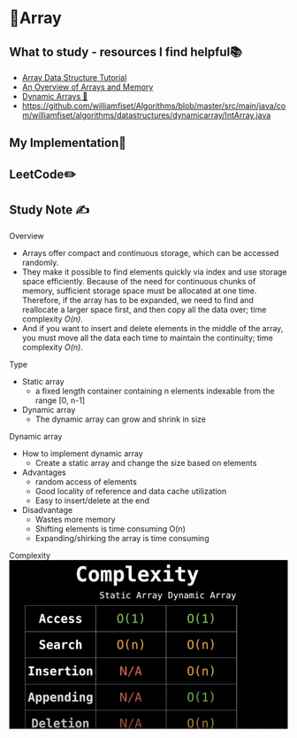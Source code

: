 # 🔢Array

## What to study - resources I find helpful📚

- [Array Data Structure Tutorial](https://www.youtube.com/watch?v=B2KusJcbVIg&list=PLzMcBGfZo4-la-N5JkwKenICUdu93X_eC&index=4)
- [An Overview of Arrays and Memory](https://www.youtube.com/watch?v=pmN9ExDf3yQ&list=PLBZBJbE_rGRV8D7XZ08LK6z-4zPoWzu5H&index=3)
- [Dynamic Arrays 🌱](https://www.youtube.com/watch?v=jzJlq35dQII&list=PLZPZq0r_RZON1eaqfafTnEexRzuHbfZX8&index=7)
- https://github.com/williamfiset/Algorithms/blob/master/src/main/java/com/williamfiset/algorithms/datastructures/dynamicarray/IntArray.java

## My Implementation🧰



## LeetCode✏️



## Study Note ✍️

Overview

- Arrays offer compact and continuous storage, which can be accessed randomly. 
- They make it possible to find elements quickly via index and use storage space efficiently. Because of the need for continuous chunks of memory, sufficient storage space must be allocated at one time. Therefore, if the array has to be expanded, we need to find and reallocate a larger space first, and then copy all the data over; time complexity *O(n)*. 
- And if you want to insert and delete elements in the middle of the array, you must move all the data each time to maintain the continuity; time complexity *O(n)*.

Type

- Static array 
  - a fixed length container containing n elements indexable from the range [0, n-1]
- Dynamic array
  - The dynamic array can grow and shrink in size

Dynamic array

- How to implement dynamic array
  - Create a static array and change the size based on elements
- Advantages
  - random access of elements
  - Good locality of reference and data cache utilization
  - Easy to insert/delete at the end
- Disadvantage
  - Wastes more memory
  - Shifting elements is time consuming O(n)
  - Expanding/shirking the array is time consuming

Complexity
![complexity](https://github.com/erinchocolate/teach-myself-cs/blob/master/Data%20Structure%26Algorithm/Images/array%20complexity.png)
